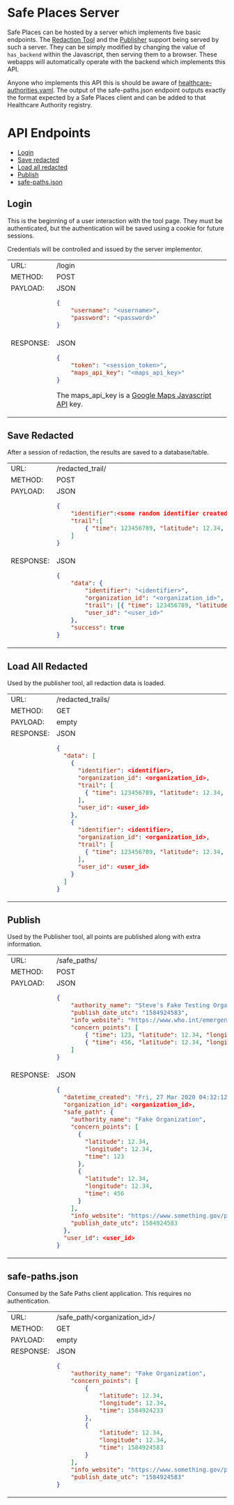 # Safe Places Server

Safe Places can be hosted by a server which implements five basic endpoints.
The [Redaction Tool](location_scrubber/index.html) and the [Publisher](publisher/index.html) support being served by such a server. They can be simply modified by changing the value of `has_backend` within the Javascript, then serving them to a browser. These webapps will automatically operate with the backend which implements this API.

Anyone who implements this API this is should be aware of [healthcare-authorities.yaml](./healthcare-authorities.yaml). The output of the safe-paths.json endpoint outputs exactly the format expected by a Safe Places client and can be added to that Healthcare Authority registry.

# API Endpoints

-   [Login](#login)
-   [Save redacted](#save-redacted)
-   [Load all redacted](#load-all-redacted)
-   [Publish](#publish)
-   [safe-paths.json](#safe-paths.json)

## Login

This is the beginning of a user interaction with the tool page. They must be authenticated, but
the authentication will be saved using a cookie for future sessions.

Credentials will be controlled and issued by the server implementor.

<table>
<tr><td>URL:</td>                    <td>/login</td></tr>
<tr><td>METHOD:</td>                 <td>POST</td></tr>
<tr><td  valign="top">PAYLOAD:</td>  <td>JSON

```json
{
    "username": "<username>",
    "password": "<password>"
}
```

</td></tr>
<tr><td  valign="top">RESPONSE:</td>  <td>JSON

```json
{
    "token": "<session_token>",
    "maps_api_key": "<maps_api_key>"
}
```

The maps_api_key is a [Google Maps Javascript API](https://developers.google.com/maps/documentation/javascript/get-api-key) key.

</td></tr>
</table>

## Save Redacted

After a session of redaction, the results are saved to a database/table.

<table>
<tr><td>URL:</td>                    <td>/redacted_trail/</td></tr>
<tr><td>METHOD:</td>                 <td>POST</td></tr>
<tr><td  valign="top">PAYLOAD:</td>  <td>JSON

```json
{
    "identifier":<some random identifier created by user>,
    "trail":[
        { "time": 123456789, "latitude": 12.34, "longitude": 12.34}
    ]
}
```

</td></tr>
<tr><td  valign="top">RESPONSE:</td>  <td>JSON

```json
{
    "data": {
        "identifier": "<identifier>",
        "organization_id": "<organization_id>",
        "trail": [{ "time": 123456789, "latitude": 12.34, "longitude": 12.34 }],
        "user_id": "<user_id>"
    },
    "success": true
}
```

</td></tr>
</table>

## Load All Redacted

Used by the publisher tool, all redaction data is loaded.

<table>
<tr><td>URL:</td>                    <td>/redacted_trails/</td></tr>
<tr><td>METHOD:</td>                 <td>GET</td></tr>
<tr><td  valign="top">PAYLOAD:</td>  <td>empty

</td></tr>
<tr><td  valign="top">RESPONSE:</td>  <td>JSON

```json
{
  "data": [
    {
      "identifier": <identifier>,
      "organization_id": <organization_id>,
      "trail": [
        { "time": 123456789, "latitude": 12.34, "longitude": 12.34}
      ],
      "user_id": <user_id>
    },
    {
      "identifier": <identifier>,
      "organization_id": <organization_id>,
      "trail": [
        { "time": 123456789, "latitude": 12.34, "longitude": 12.34}
      ],
      "user_id": <user_id>
    }
  ]
}
```

</td></tr>
</table>

## Publish

Used by the Publisher tool, all points are published along with extra information.

<table>
<tr><td>URL:</td>                    <td>/safe_paths/</td></tr>
<tr><td>METHOD:</td>                 <td>POST</td></tr>
<tr><td  valign="top">PAYLOAD:</td>  <td>JSON

```json
{
    "authority_name": "Steve's Fake Testing Organization",
    "publish_date_utc": "1584924583",
    "info_website": "https://www.who.int/emergencies/diseases/novel-coronavirus-2019",
    "concern_points": [
        { "time": 123, "latitude": 12.34, "longitude": 12.34 },
        { "time": 456, "latitude": 12.34, "longitude": 12.34 }
    ]
}
```

</td></tr>
<tr><td  valign="top">RESPONSE:</td>  <td>JSON

```json
{
  "datetime_created": "Fri, 27 Mar 2020 04:32:12 GMT",
  "organization_id": <organization_id>,
  "safe_path": {
    "authority_name": "Fake Organization",
    "concern_points": [
      {
        "latitude": 12.34,
        "longitude": 12.34,
        "time": 123
      },
      {
        "latitude": 12.34,
        "longitude": 12.34,
        "time": 456
      }
    ],
    "info_website": "https://www.something.gov/path/to/info/website",
    "publish_date_utc": 1584924583
  },
  "user_id": <user_id>
}
```

</td></tr>
</table>

## safe-paths.json

Consumed by the Safe Paths client application. This requires no authentication.

<table>
<tr><td>URL:</td>                    <td>/safe_path/&lt;organization_id&gt/</td></tr>
<tr><td>METHOD:</td>                 <td>GET</td></tr>
<tr><td  valign="top">PAYLOAD:</td>  <td>empty
</td></tr>
<tr><td  valign="top">RESPONSE:</td>  <td>JSON

```json
{
    "authority_name": "Fake Organization",
    "concern_points": [
        {
            "latitude": 12.34,
            "longitude": 12.34,
            "time": 1584924233
        },
        {
            "latitude": 12.34,
            "longitude": 12.34,
            "time": 1584924583
        }
    ],
    "info_website": "https://www.something.gov/path/to/info/website",
    "publish_date_utc": "1584924583"
}
```

</td></tr>
</table>

